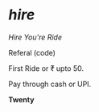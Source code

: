 # _hire_

_Hire You're Ride_

Referal (code)

First Ride or ₹ upto 50.

Pay through cash or UPI.

**Twenty**
